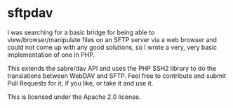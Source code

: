 # sftpdav

I was searching for a basic bridge for being able to view/browser/manipulate
files on an SFTP server via a web browser and could not come up with any
good solutions, so I wrote a very, very basic implementation of one in PHP.

This extends the sabre/dav API and uses the PHP SSH2 library to do the
translations between WebDAV and SFTP.  Feel free to contribute and submit
Pull Requests for it, if you like, or take it and use it.

This is licensed under the Apache 2.0 license.
